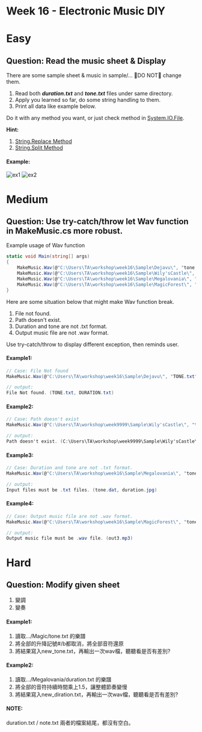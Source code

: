 # Week 16 - Electronic Music DIY

# Easy 
## Question: Read the music sheet & Display
There are some sample sheet & music in sample/... :rotating_light:DO NOT:rotating_light: change them. 

1. Read both ***duration.txt*** and ***tone.txt*** files under same directory. 
2. Apply you learned so far, do some string handling to them.
3. Print all data like example below.

Do it with any method you want, or just check method in [System.IO.File](https://docs.microsoft.com/en-us/dotnet/api/system.io.file?view=net-5.0).

**Hint:** 

1. [String.Replace Method](https://docs.microsoft.com/en-us/dotnet/api/system.string.replace?view=net-5.0)
2. [String.Split Method](https://docs.microsoft.com/en-us/dotnet/api/system.string.split?view=net-5.0)

#### Example:
![ex1](https://imgur.com/5P3qRQ7.jpg) ![ex2](https://imgur.com/hArRax6.jpg)
# Medium 
## Question: Use try-catch/throw let Wav function in MakeMusic.cs more robust.

Example usage of Wav function

```C#
static void Main(string[] args)
{
    MakeMusic.Wav(@"C:\Users\TA\workshop\week16\Sample\Dejavu\", "tone.txt", "duration.txt", "out0.wav");
    MakeMusic.Wav(@"C:\Users\TA\workshop\week16\Sample\Wily'sCastle\", "tone.txt", "duration.txt", "out1.wav", 1);
    MakeMusic.Wav(@"C:\Users\TA\workshop\week16\Sample\Megalovania\", "tone.txt", "duration.txt", "out2.wav", 2);
    MakeMusic.Wav(@"C:\Users\TA\workshop\week16\Sample\MagicForest\", "tone.txt", "duration.txt", "out3.wav", 3);
}
```

Here are some situation below that might make Wav function break.

1. File not found.
2. Path doesn't exist.
3. Duration and tone are not .txt format.
4. Output music file are not .wav format.

Use try-catch/throw to display different exception, then reminds user.

#### Example1:
```C#
// Case: File Not found
MakeMusic.Wav(@"C:\Users\TA\workshop\week16\Sample\Dejavu\", "TONE.txt", "DURATION.txt", "out0.wav");

// output:
File Not found. (TONE.txt, DURATION.txt)
```
#### Example2:
```C#
// Case: Path doesn't exist
MakeMusic.Wav(@"C:\Users\TA\workshop\week9999\Sample\Wily'sCastle\", "tone.txt", "duration.txt", "out1.wav", 1);

// output:
Path doesn't exist. (C:\Users\TA\workshop\week9999\Sample\Wily'sCastle\)
```         
#### Example3:
```C#
// Case: Duration and tone are not .txt format.
MakeMusic.Wav(@"C:\Users\TA\workshop\week16\Sample\Megalovania\", "tone.dat", "duration.jpg", "out2.wav", 2);

// output:
Input files must be .txt files. (tone.dat, duration.jpg)
```
#### Example4:
```C#
// Case: Output music file are not .wav format.
MakeMusic.Wav(@"C:\Users\TA\workshop\week16\Sample\MagicForest\", "tone.txt", "duration.txt", "out3.mp3", 3);

// output:
Output music file must be .wav file. (out3.mp3)
```            
# Hard
## Question: Modify given sheet
1. 變調
2. 變奏

#### Example1:
1. 讀取.../Magic/tone.txt 的樂譜
2. 將全部的升降記號#/b都取消，將全部音符還原
3. 將結果寫入new_tone.txt，再輸出一次wav檔，聽聽看是否有差別?

#### Example2:
1. 讀取.../Megalovania/duration.txt 的樂譜
2. 將全部的音符持續時間乘上1.5，讓整體節奏變慢
3. 將結果寫入new_diration.txt，再輸出一次wav檔，聽聽看是否有差別?

#### NOTE:
duration.txt / note.txt 兩者的檔案結尾，都沒有空白。
